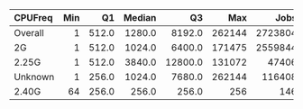| CPUFreq   |   Min |    Q1 |   Median |      Q3 |    Max |    Jobs |     Nodeh |   PercentUse |   Users |   Projects |
|:----------|------:|------:|---------:|--------:|-------:|--------:|----------:|-------------:|--------:|-----------:|
| Overall   |     1 | 512.0 |   1280.0 |  8192.0 | 262144 | 2723804 | 3933345.6 |        100.0 |     907 |        117 |
| 2G        |     1 | 512.0 |   1024.0 |  6400.0 | 171475 | 2559844 | 3024382.7 |         76.9 |     755 |        101 |
| 2.25G     |     1 | 512.0 |   3840.0 | 12800.0 | 131072 |   47406 |  662282.6 |         16.8 |     143 |         38 |
| Unknown   |     1 | 256.0 |   1024.0 |  7680.0 | 262144 |  116408 |  246654.1 |          6.3 |     678 |        103 |
| 2.40G     |    64 | 256.0 |    256.0 |   256.0 |    256 |     146 |      26.1 |          0.0 |       1 |          1 |